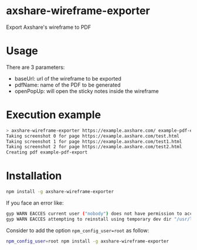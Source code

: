# axshare-wireframe-exporter
Export Axshare's wireframe to PDF

# Usage

There are 3 parameters:
- baseUrl: url of the wireframe to be exported
- pdfName: name of the PDF to be generated
- openPopUp: will open the sticky notes inside the wireframe

# Execution example

```sh
> axshare-wireframe-exporter https://example.axshare.com/ example-pdf-export
Taking screenshot 0 for page https://example.axshare.com/test.html
Taking screenshot 1 for page https://example.axshare.com/test1.html
Taking screenshot 2 for page https://example.axshare.com/test2.html
Creating pdf example-pdf-export
```

# Installation
```sh
npm install -g axshare-wireframe-exporter
```

If you face an error like:
```sh
gyp WARN EACCES current user ("nobody") does not have permission to access the dev dir "/root/.cache/node-gyp/10.19.0"
gyp WARN EACCES attempting to reinstall using temporary dev dir "/usr/local/lib/node_modules/axshare-wireframe-exporter/node_modules/hummus/.node-gyp"
```

Consider to add the option ```npm_config_user=root``` as follow:
```sh
npm_config_user=root npm install -g axshare-wireframe-exporter
```